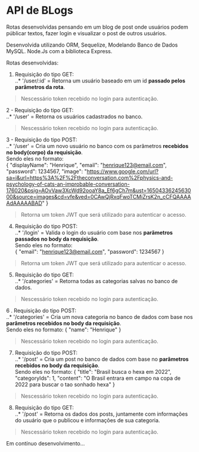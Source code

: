 # API de BLogs

Rotas desenvolvidas pensando em um blog de post onde usuários podem públicar textos, fazer login e visualizar o post de outros usuários.

Desenvolvida utilizando ORM, Sequelize, Modelando Banco de Dados MySQL.
Node.Js com a biblioteca Express.

Rotas desenvolvidas:
1. Requisição do tipo GET:  
..* '/user/:id' = Retorna um usuário baseado em um id __passado pelos parâmetros da rota__. 
> Nescessário token recebido no login para autenticação.

2 - Requisição do tipo GET:  
..* '/user' = Retorna os usuários cadastrados no banco.
> Nescessário token recebido no login para autenticação.

3 - Requisição do tipo POST:  
..* '/user' = Cria um novo usuário no banco com os parâmetros __recebidos no body(corpo) da requisição__.  
Sendo eles no formato:  
{
	"displayName": "Henrique",
	"email": "henrique123@email.com",
	"password": 1234567,
	"image": "https://www.google.com/url?sa=i&url=https%3A%2F%2Ftheconversation.com%2Fphysics-and-psychology-of-cats-an-improbable-conversation-176020&psig=AOvVaw3XcWd92ooaY8a_Ef6gCh7m&ust=1650433624563000&source=images&cd=vfe&ved=0CAwQjRxqFwoTCMiZrsK2n_cCFQAAAAAdAAAAABAD"
}
> Retorna um token JWT que será utilizado para autenticar o acesso.

4. Requisição do tipo POST:  
..* '/login' = Valida o login do usuário com base nos __parãmetros passados no body da requisição__.  
Sendo eles no formato:  
{
	"email": "henrique123@email.com",
	"password": 1234567
}
> Retorna um token JWT que será utilizado para autenticar o acesso.

5. Requisição do tipo GET:  
..* '/categories' = Retorna todas as categorias salvas no banco de dados.
> Nescessário token recebido no login para autenticação.

6 . Requisição do tipo POST:  
..* '/categories' = Cria um nova categoria no banco de dados com base nos __parâmetros recebidos no body da requisição__.  
Sendo eles no formato:
{
	"name": "Henrique"
}
> Nescessário token recebido no login para autenticação.

7. Requisição do tipo POST:  
..* '/post' = Cria um post no banco de dados com base no __parâmetros recebidos no body da requisição__.  
Sendo eles no formato:
{
	"title": "Brasil busca o hexa em 2022",
	"categoryIds": 1,
	"content": "O Brasil entrara em campo na copa de 2022 para buscar o tao sonhado hexa"
}
> Nescessário token recebido no login para autenticação.

8. Requisição do tipo GET:  
..* '/post' = Retorna os dados dos posts, juntamente com informações do usuário que o publicou e informações de sua categoria.
> Nescessário token recebido no login para autenticação.

Em contínuo desenvolvimento...
